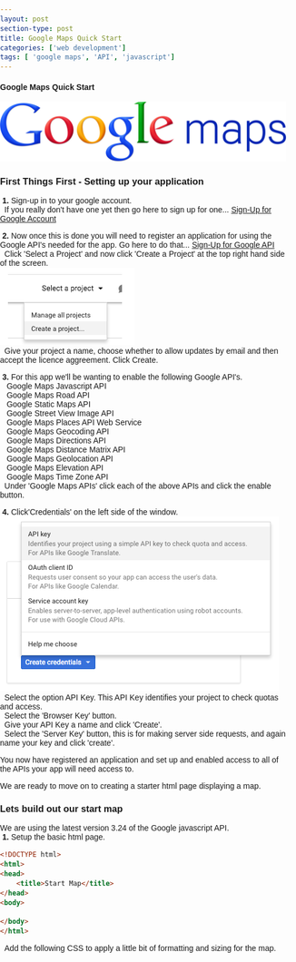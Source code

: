 ```yaml
---
layout: post
section-type: post
title: Google Maps Quick Start
categories: ['web development']
tags: [ 'google maps', 'API', 'javascript']
---
```



#### Google Maps Quick Start

![Google Maps](/img/Google_maps_logo.png "Google Maps")

### First Things First - Setting up your application

&nbsp;**1.** Sign-up in to your google account.  
&nbsp;&nbsp;If you really don't have one yet then go here to sign up for one... [Sign-Up for Google Account](https://accounts.google.com)    

&nbsp;**2.** Now once this is done you will need to register an application for using the Google API's needed for the app. Go here to do that... [Sign-Up for Google API](https://console.developers.google.com)  
&nbsp;&nbsp;Click 'Select a Project' and now click 'Create a Project' at the top right hand side of the screen.  
![Create a Project](/img/create_google_project.png "Create a Project")  
&nbsp;&nbsp;Give your project a name, choose whether to allow updates by email and then accept the licence aggreement. Click Create.  

&nbsp;**3.** For this app we'll be wanting to enable the following Google API's.  
&nbsp;&nbsp;&nbsp;Google Maps Javascript API  
&nbsp;&nbsp;&nbsp;Google Maps Road API  
&nbsp;&nbsp;&nbsp;Google Static Maps API  
&nbsp;&nbsp;&nbsp;Google Street View Image API  
&nbsp;&nbsp;&nbsp;Google Maps Places API Web Service  
&nbsp;&nbsp;&nbsp;Google Maps Geocoding API  
&nbsp;&nbsp;&nbsp;Google Maps Directions API  
&nbsp;&nbsp;&nbsp;Google Maps Distance Matrix API  
&nbsp;&nbsp;&nbsp;Google Maps Geolocation API  
&nbsp;&nbsp;&nbsp;Google Maps Elevation API  
&nbsp;&nbsp;&nbsp;Google Maps Time Zone API  
&nbsp;&nbsp;Under 'Google Maps APIs' click each of the above APIs and click the enable button.  

&nbsp;**4.** Click'Credentials' on the left side of the window.  
![Create API Keys](/img/APIKeys.png "Create API Keys")
&nbsp;&nbsp;Select the option API Key.  This API Key identifies your project to check quotas and access.  
&nbsp;&nbsp;Select the 'Browser Key' button.  
&nbsp;&nbsp;Give your API Key a name and click 'Create'.  
&nbsp;&nbsp;Select the 'Server Key' button, this is for making server side requests, and again name your key and click 'create'.  

You now have registered an application and set up and enabled access to all of the APIs your app will need access to.  

We are ready to move on to creating a starter html page displaying a map.  


### Lets build out our start map

We are using the latest version 3.24 of the Google javascript API.  
&nbsp;**1.** Setup the basic html page.  

```html
<!DOCTYPE html>
<html>
<head>
	<title>Start Map</title>
</head>
<body>
	
</body>
</html>
```  


&nbsp;&nbsp;Add the following CSS to apply a little bit of formatting and sizing for the map.  

<!DOCTYPE html>
<html>
<head>
	<title>Start Map</title>
	<style>
		html,body{
			font-family: Arial, sans-serif;
			height: 100%;
			margin: 0;
			padding: 0;
		}

		#map{
			height: 100%;
		}
	</style>
</head>
<body>
	
</body>
</html>  
&nbsp;&nbsp;Add a DIV tag with an ID of map.  
&nbsp;&nbsp;Next add the following script to pull in the google map API resource.  


```html
<!DOCTYPE html>
<html>
<head>
	<title>Start Map</title>
	<style>
		html,body{
			font-family: Arial, sans-serif;
			height: 100%;
			margin: 0;
			padding: 0;
		}

		#map{
			height: 100%;
		}
	</style>
</head>
<body>
	<div id="map"></div>
    <script>
      var map;
      function initMap() {
        // This constructor creates a new google map - center and zoom are the only default arguments required.
        map = new google.maps.Map(document.getElementById('map'), {
          center: {lat: -33.869831, lng: 151.196872 },
		  zoom: 8
        });
      }
    </script>
    <script async defer
        src="https://maps.googleapis.com/maps/api/js?key=API_KEY&v=3&callback=initMap">
    </script>
</body>
</html> 
```  


&nbsp;&nbsp;&nbsp;&nbsp;You will need to replace API_KEY with the browser API key you set up earlier.  
&nbsp;&nbsp;Now save the html page, if you are in a new project directoty then just call it index.html.
&nbsp;**4.** Click'Credentials' on the left side of the window.  
![Start Map Result](/img/start_map.png "Start Map Result")
&nbsp;&nbsp;Because this is front end development only you will need to be running a web server to actually run this website locally and make the API calls. 

 

### Lets quickly setup a web server to eable running locally.  

This very simple server is intended to be run using a Mac as Python is installed by default with OS X and as such this server command will just work.  
&nbsp;&nbsp;Go to the command line and change to the current working directory and run the following to open your default browser to display the page just created which should now show a basic google map.  
```javascript
open "http://localhost:8080" && python -m SimpleHTTPServer 8080
```


**Windows users**  
Go to Google and search for WAMP.  
Open the page and install this package.  
This will enable the same functionality in a sigle package install.    
Alternatively it is probably easier to run a node js server if you are comfortable doing so, but if you are not familiar with using the command line then stick to WAMP.  
WAMP however will install more than just a web server and as such you will get a full blown back end environment ready to run sites with an Apache Server, MySQL Database and suitable for running PHP in addition to other code based pages.  















